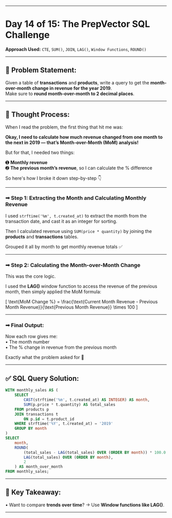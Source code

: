 
---

# Day 14 of 15: The PrepVector SQL Challenge  
**Approach Used:** `CTE`, `SUM()`, `JOIN`, `LAG()`, `Window Functions`, `ROUND()`

---

## 📌 Problem Statement:

Given a table of **transactions** and **products**, write a query to get the **month-over-month change in revenue for the year 2019**.  
Make sure to **round month-over-month to 2 decimal places**.

---

## 🧠 Thought Process:

When I read the problem, the first thing that hit me was:  

**Okay, I need to calculate how much revenue changed from one month to the next in 2019 — that’s Month-over-Month (MoM) analysis!**  

But for that, I needed two things:  

➊ **Monthly revenue**  
➋ **The previous month’s revenue**, so I can calculate the % difference  

So here's how I broke it down step-by-step 👇  

---

### ➟ **Step 1: Extracting the Month and Calculating Monthly Revenue**  
I used `strftime('%m', t.created_at)` to extract the month from the transaction date, and cast it as an integer for sorting.  

Then I calculated revenue using `SUM(price * quantity)` by joining the **products** and **transactions** tables.  

Grouped it all by month to get monthly revenue totals ✅  

---

### ➟ **Step 2: Calculating the Month-over-Month Change**  
This was the core logic.  

I used the **LAG()** window function to access the revenue of the previous month, then simply applied the MoM formula:  

\[
\text{MoM Change %} = \frac{\text{Current Month Revenue - Previous Month Revenue}}{\text{Previous Month Revenue}} \times 100
\]

---

### ➟ **Final Output:**  
Now each row gives me:  
• The month number  
• The % change in revenue from the previous month  

Exactly what the problem asked for 💯  

---

## ✅ SQL Query Solution:
```sql
WITH monthly_sales AS (
    SELECT
        CAST(strftime('%m', t.created_at) AS INTEGER) AS month,
        SUM(p.price * t.quantity) AS total_sales
    FROM products p
    JOIN transactions t
        ON p.id = t.product_id
    WHERE strftime('%Y', t.created_at) = '2019'
    GROUP BY month
)
SELECT
    month,
    ROUND(
        (total_sales - LAG(total_sales) OVER (ORDER BY month)) * 100.0 /
        LAG(total_sales) OVER (ORDER BY month),
        2
    ) AS month_over_month
FROM monthly_sales;
```

---

## 🔑 Key Takeaway:

• Want to compare **trends over time**? → Use **Window functions like LAG()**.  

---

